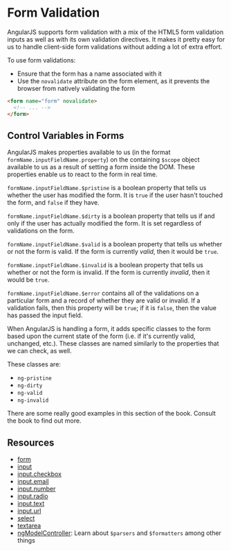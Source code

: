 # Form Validation

AngularJS supports form validation with a mix of the HTML5 form validation inputs as well as with its own validation directives. It makes it pretty easy for us to handle client-side form validations without adding a lot of extra effort.

To use form validations:

- Ensure that the form has a name associated with it
- Use the `novalidate` attribute on the form element, as it prevents the browser from natively validating the form

```html
<form name="form" novalidate>
  <!-- ... -->
</form>
```

## Control Variables in Forms

AngularJS makes properties available to us (in the format `formName.inputFieldName.property`) on the containing `$scope` object available to us as a result of setting a form inside the DOM. These properties enable us to react to the form in real time.

`formName.inputFieldName.$pristine` is a boolean property that tells us whether the user has modified the form. It is `true` if the user hasn't touched the form, and `false` if they have.

`formName.inputFieldName.$dirty` is a boolean property that tells us if and only if the user has actually modified the form. It is set regardless of validations on the form.

`formName.inputFieldName.$valid` is a boolean property that tells us whether or not the form is valid. If the form is currently *valid*, then it would be `true`.

`formName.inputFieldName.$invalid` is a boolean property that tells us whether or not the form is invalid. If the form is currently *invalid*, then it would be `true`.

`formName.inputFieldName.$error` contains all of the validations on a particular form and a record of whether they are valid or invalid. If a validation fails, then this property will be `true`; if it is `false`, then the value has passed the input field.

When AngularJS is handling a form, it adds specific classes to the form based upon the current state of the form (i.e. if it's currently valid, unchanged, etc.). These classes are named similarly to the properties that we can check, as well.

These classes are:

- `ng-pristine`
- `ng-dirty`
- `ng-valid`
- `ng-invalid`

There are some really good examples in this section of the book. Consult the book to find out more.

## Resources

- [form](http://docs.angularjs.org/api/ng.directive:form)
- [input](http://docs.angularjs.org/api/ng.directive:input)
- [input.checkbox](http://docs.angularjs.org/api/ng.directive:input.checkbox)
- [input.email](http://docs.angularjs.org/api/ng.directive:input.email)
- [input.number](http://docs.angularjs.org/api/ng.directive:input.number)
- [input.radio](http://docs.angularjs.org/api/ng.directive:input.radio)
- [input.text](http://docs.angularjs.org/api/ng.directive:input.text)
- [input.url](http://docs.angularjs.org/api/ng.directive:input.url)
- [select](http://docs.angularjs.org/api/ng.directive:select)
- [textarea](http://docs.angularjs.org/api/ng.directive:textarea)
- [ngModelController](http://docs.angularjs.org/api/ng.directive:ngModel.NgModelController): Learn about `$parsers` and `$formatters` among other things